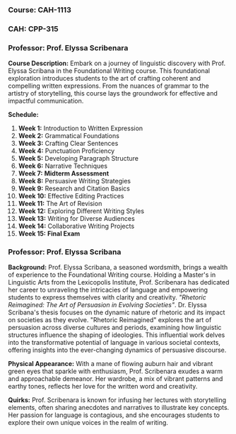 ### Course: CAH-1113

### CAH: CPP-315

### Professor: Prof. Elyssa Scribenara

**Course Description:** Embark on a journey of linguistic discovery with Prof. Elyssa Scribana in the Foundational Writing course. This foundational exploration introduces students to the art of crafting coherent and compelling written expressions. From the nuances of grammar to the artistry of storytelling, this course lays the groundwork for effective and impactful communication.

**Schedule:**

1. **Week 1:** Introduction to Written Expression
2. **Week 2:** Grammatical Foundations
3. **Week 3:** Crafting Clear Sentences
4. **Week 4:** Punctuation Proficiency
5. **Week 5:** Developing Paragraph Structure
6. **Week 6:** Narrative Techniques
7. **Week 7:** **Midterm Assessment**
8. **Week 8:** Persuasive Writing Strategies
9. **Week 9:** Research and Citation Basics
10. **Week 10:** Effective Editing Practices
11. **Week 11:** The Art of Revision
12. **Week 12:** Exploring Different Writing Styles
13. **Week 13:** Writing for Diverse Audiences
14. **Week 14:** Collaborative Writing Projects
15. **Week 15:** **Final Exam**

### Professor: Prof. Elyssa Scribana

**Background:** Prof. Elyssa Scribana, a seasoned wordsmith, brings a wealth of experience to the Foundational Writing course. Holding a Master's in Linguistic Arts from the Lexicopolis Institute, Prof. Scribenara has dedicated her career to unraveling the intricacies of language and empowering students to express themselves with clarity and creativity. _"Rhetoric Reimagined: The Art of Persuasion in Evolving Societies"_. Dr. Elyssa Scribana's thesis focuses on the dynamic nature of rhetoric and its impact on societies as they evolve. "Rhetoric Reimagined" explores the art of persuasion across diverse cultures and periods, examining how linguistic structures influence the shaping of ideologies. This influential work delves into the transformative potential of language in various societal contexts, offering insights into the ever-changing dynamics of persuasive discourse.

**Physical Appearance:** With a mane of flowing auburn hair and vibrant green eyes that sparkle with enthusiasm, Prof. Scribenara exudes a warm and approachable demeanor. Her wardrobe, a mix of vibrant patterns and earthy tones, reflects her love for the written word and creativity.

**Quirks:** Prof. Scribenara is known for infusing her lectures with storytelling elements, often sharing anecdotes and narratives to illustrate key concepts. Her passion for language is contagious, and she encourages students to explore their own unique voices in the realm of writing.